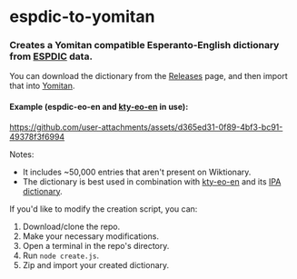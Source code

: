 # espdic-to-yomitan

### Creates a Yomitan compatible Esperanto-English dictionary from [ESPDIC](http://www.denisowski.org/Esperanto/ESPDIC/espdic_readme.html) data.
You can download the dictionary from the [Releases](https://github.com/seth-js/espdic-to-yomitan/releases) page, and then import that into [Yomitan](https://yomitan.wiki/).

#### Example (espdic-eo-en and [kty-eo-en](https://github.com/yomidevs/kaikki-to-yomitan/blob/master/downloads.md) in use):
https://github.com/user-attachments/assets/d365ed31-0f89-4bf3-bc91-49378f3f6994

Notes:
- It includes ~50,000 entries that aren't present on Wiktionary.
- The dictionary is best used in combination with [kty-eo-en](https://github.com/yomidevs/kaikki-to-yomitan/releases/latest/download/kty-eo-en.zip) and its [IPA dictionary](https://github.com/yomidevs/kaikki-to-yomitan/releases/latest/download/kty-eo-en-ipa.zip).

If you'd like to modify the creation script, you can:

1. Download/clone the repo.
2. Make your necessary modifications.
3. Open a terminal in the repo's directory.
4. Run `node create.js`.
5. Zip and import your created dictionary.
